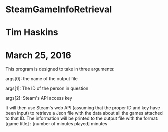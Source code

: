 # SteamGameInfoRetrieval
# Tim Haskins
# March 25, 2016

This program is designed to take in three arguments:

 args[0]: the name of the output file 
 
 args[1]: The ID of the person in question
 
 args[2]: Steam's API access key
 
It will then use Steam's web API (assuming that the proper ID and key have been input) to retrieve a Json
file with the data about all the games attached to that ID. 
The information will be printed to the output file with the format:
[game title] : [number of minutes played] minutes
